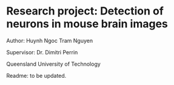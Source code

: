 # Research project: Detection of neurons in mouse brain images 

Author: Huynh Ngoc Tram Nguyen

Supervisor: Dr. Dimitri Perrin

Queensland University of Technology

Readme: to be updated.
